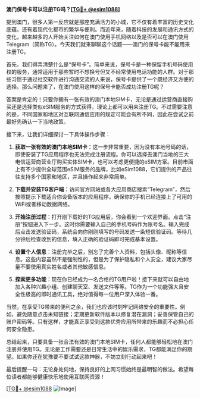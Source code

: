 **澳门保号卡可以注册TG吗？[[TG💪+ @esim1088](https://t.me/s/esim1088)]**

提到澳门，很多人第一反应就是那座充满活力的小城，它不仅有着丰富的历史文化底蕴，还有着现代化都市的繁华与便利。而近年来，随着科技的发展和通讯方式的变化，越来越多的人开始关注如何在澳门使用手机网络以及是否可以在澳门使用Telegram（简称TG）。今天我们就来聊聊这个话题——澳门的保号卡能不能用来注册TG。

首先，我们得弄清楚什么是“保号卡”。简单来说，保号卡是一种保留手机号码使用权的服务，通常适用于那些暂时不想换号但又不经常使用电话功能的人群。对于那些习惯于通过社交软件进行沟通交流的人来说，保号卡提供了一个既经济又方便的选择。那么问题来了，在澳门使用这样的保号卡能否成功注册TG呢？

答案是肯定的！只要你拥有一张有效的澳门本地SIM卡，无论是通过运营商直接购买还是选择类似eSIM服务的方式获得，理论上都可以用来注册TG。不过需要注意的是，不同国家和地区对互联网通信应用的规定可能会有所不同，因此在尝试之前最好先确认一下当地政策。

接下来，让我们详细探讨一下具体操作步骤：

1. **获取一张有效的澳门本地SIM卡**：这一步非常重要，因为没有本地号码的话，即使安装了TG应用程序也无法完成注册流程。你可以选择去澳门当地的三大电信运营商营业厅购买实体SIM卡，也可以考虑更便捷的eSIM方案。目前市面上有不少提供全球范围eSIM服务的品牌，比如eSim1088，它们提供的产品往往支持多个国家和地区，并且操作起来非常简单。

2. **下载并安装TG客户端**：访问官方网站或各大应用商店搜索“Telegram”，然后按照提示下载适合你设备版本的应用程序。确保你的手机已经连接上了可用的WiFi或者移动数据网络。

3. **开始注册过程**：打开刚下载好的TG应用后，你会看到一个欢迎界面。点击“注册”按钮进入下一步。这时你需要输入自己的手机号码作为账号名。输入完成后点击发送验证码，系统会向你刚刚填写的号码发送一条短信验证码。等待几分钟后检查收到的信息，填入正确的验证码即可完成基本设置。

4. **设置个人信息**：注册完毕之后，别忘了完善个人资料，包括头像、昵称等信息。这些内容虽然不是强制性的，但是为了保护隐私和个人安全，建议大家尽量不要使用真实姓名或者其他敏感信息。

5. **探索更多功能**：现在你已经成为一名合格的TG用户啦！接下来就可以自由地加入各种兴趣小组、创建聊天室、发送文件等等。TG作为一个功能强大且安全性极高的即时通讯工具，绝对值得每一位用户深入体验一番。

当然，在享受TG带来的便利之余，我们也应该时刻牢记网络安全的重要性。例如，避免随意点击未知链接；定期更新软件版本以修复潜在漏洞；妥善保管自己的账户密码等。只有这样，才能真正享受到这款优秀应用所带来的乐趣而不必担心任何安全隐患。

总结起来，只要具备一张合法有效的澳门本地SIM卡，任何人都能够轻松地在澳门注册并使用TG。无论是工作需要还是日常生活中的娱乐需求，TG都能满足你的期望。如果你还在犹豫要不要试试这款神器，不妨立刻行动起来吧！

最后提醒一句：无论身处何地，保持良好的上网习惯始终是最明智的做法。希望每位读者都能够健康快乐地使用互联网资源！

[[TG💪+ @esim1088](https://t.me/s/esim1088) ![Image](https://i.postimg.cc/4NQfJmqS/Snipaste-2025-05-13-00-14-12.png)]